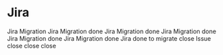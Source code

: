 # Jira
Jira Migration
Jira Migration done
Jira Migration done
Jira Migration done
Jira Migration done Jira Migration done
Jira done to migrate
close Issue
close
close close
